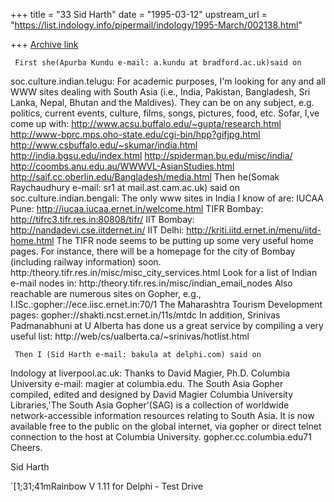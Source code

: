 +++
title = "33 Sid Harth"
date = "1995-03-12"
upstream_url = "https://list.indology.info/pipermail/indology/1995-March/002138.html"

+++
[Archive link](https://list.indology.info/pipermail/indology/1995-March/002138.html)

     First she(Apurba Kundu e-mail: a.kundu at bradford.ac.uk)said on
soc.culture.indian.telugu:
For academic purposes, I'm looking for any and all WWW sites dealing with
South Asia (i.e., India, Pakistan, Bangladesh, Sri Lanka, Nepal, Bhutan and
the Maldives). They can be on any subject, e.g. politics, current events,
culture, films, songs, pictures, food, etc.
     Sofar, I,ve come up with:
http://www.acsu.buffalo.edu/~gupta/research.html
http://www-bprc.mps.oho-state.edu/cgi-bin/hpp?gifjpg.html
http://www.csbuffalo.edu/~skumar/india.html
http://india.bgsu.edu/index.html
http://spiderman.bu.edu/misc/india/
http://coombs.anu.edu.au/WWWVL-AsianStudies.html
http://saif.cc.oberlin.edu/Bangladesh/media.html
     Then he(Somak Raychaudhury e-mail: sr1 at mail.ast.cam.ac.uk) said on
soc.culture.indian.bengali:
The only www sites in India I know of are:
IUCAA Pune:
http://iucaa.iucaa.ernet.in/welcome.html
TIFR Bombay:
http://tifrc3.tifr.res.in:80808/tifr/
IIT Bombay:
http://nandadevi.cse.iitdernet.in/
IIT Delhi:
http://kriti.iitd.ernet.in/menu/iitd-home.html
The TIFR node seems to be putting up some very useful home pages. For
instance, there will be a homepage for the city of Bombay (including railway
information) soon.
http:/theory.tifr.res.in/misc/misc_city_services.html
Look for a list of Indian e-mail nodes in:
http:/theory.tifr.res.in/misc/indian_email_nodes
Also reachable are numerous sites on Gopher, e.g.,
I.ISc.:gopher://ece.iisc.ernet.in:70/1
The Maharashtra Tourism Development pages:
gopher://shakti.ncst.ernet.in/11s/mtdc
In addition, Srinivas Padmanabhuni at U Alberta has done us a great service
by compiling a very useful list:
http://web/cs/ualberta.ca/~srinivas/hotlist.html

     Then I (Sid Harth e-mail: bakula at delphi.com) said on
Indology at liverpool.ac.uk:
     Thanks to David Magier, Ph.D. Columbia University e-mail:
magier at columbia.edu.
     The South Asia Gopher compiled, edited and designed by David Magier
Columbia University Libraries,'The South Asia Gopher'(SAG) is a collection of
worldwide network-accessible information resources relating to South Asia.
It is now available free to the public on the global internet, via gopher or
direct telnet connection to the host at Columbia University.
gopher.cc.columbia.edu71
     Cheers.

Sid Harth

`[1;31;41mRainbow V 1.11 for Delphi - Test Drive





